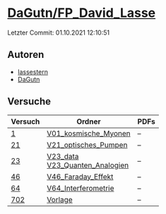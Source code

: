 # [DaGutn/FP_David_Lasse](https://github.com/DaGutn/FP_David_Lasse)

Letzter Commit: 01.10.2021 12:10:51

## Autoren
- [lassestern](https://github.com/lassestern)
- [DaGutn](https://github.com/DaGutn)

## Versuche

|        Versuch         |                                                                                   Ordner                                                                                    |PDFs|
|------------------------|-----------------------------------------------------------------------------------------------------------------------------------------------------------------------------|----|
|[1](../../versuch/1)    |[V01_kosmische_Myonen](https://github.com/DaGutn/FP_David_Lasse/tree/main/V01_kosmische_Myonen)                                                                              |–   |
|[21](../../versuch/21)  |[V21_optisches_Pumpen](https://github.com/DaGutn/FP_David_Lasse/tree/main/V21_optisches_Pumpen)                                                                              |–   |
|[23](../../versuch/23)  |[V23_data](https://github.com/DaGutn/FP_David_Lasse/tree/main/V23_data)<br/>[V23_Quanten_Analogien](https://github.com/DaGutn/FP_David_Lasse/tree/main/V23_Quanten_Analogien)|–   |
|[46](../../versuch/46)  |[V46_Faraday_Effekt](https://github.com/DaGutn/FP_David_Lasse/tree/main/V46_Faraday_Effekt)                                                                                  |–   |
|[64](../../versuch/64)  |[V64_Interferometrie](https://github.com/DaGutn/FP_David_Lasse/tree/main/V64_Interferometrie)                                                                                |–   |
|[702](../../versuch/702)|[Vorlage](https://github.com/DaGutn/FP_David_Lasse/tree/main/Vorlage)                                                                                                        |–   |

